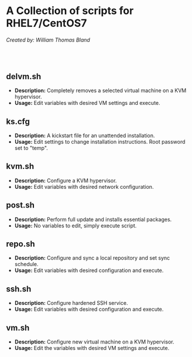 # A Collection of scripts for RHEL7/CentOS7
###### Created by: William Thomas Bland
<br>

delvm.sh
---
* **Description:** Completely removes a selected virtual machine on a KVM hypervisor.<br>
* **Usage:** Edit variables with desired VM settings and execute.

ks.cfg
---
* **Description:** A kickstart file for an unattended installation.<br>
* **Usage:** Edit settings to change installation instructions. Root password set to "temp".

kvm.sh
---
* **Description:** Configure a KVM hypervisor.<br>
* **Usage:** Edit variables with desired network configuration.

post.sh
---
* **Description:** Perform full update and installs essential packages.<br>
* **Usage:** No variables to edit, simply execute script.

repo.sh
---
* **Description:** Configure and sync a local repository and set sync schedule.<br>
* **Usage:** Edit variables with desired configuration and execute.

ssh.sh
---
* **Description:** Configure hardened SSH service.<br>
* **Usage:** Edit variables with desired configuration and execute.

vm.sh
---
* **Description:** Configure new virtual machine on a KVM hypervisor.<br>
* **Usage:** Edit the variables with desired VM settings and execute.
